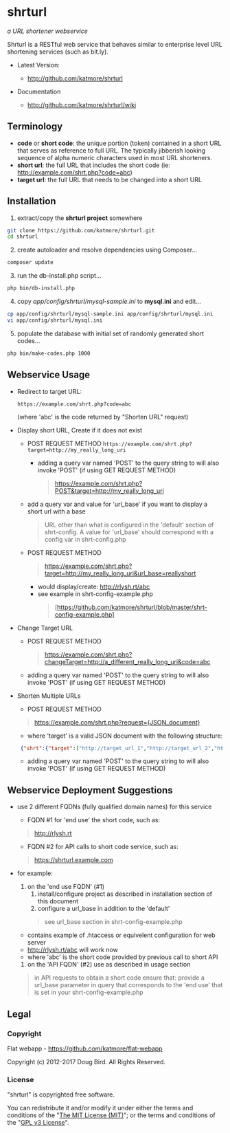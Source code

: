 # shrturl #
*a URL shortener webservice*

Shrturl is a RESTful web service that behaves similar to enterprise level URL shortening services (such as bit.ly).

* Latest Version:
   * http://github.com/katmore/shrturl

* Documentation
   * http://github.com/katmore/shrturl/wiki

## Terminology ##
 * **code** or **short code**: the unique portion (token) contained in a short URL
that serves as reference to full URL. The typically jibberish looking sequence of alpha numeric
characters used in most URL shorteners.
 * **short url**: the full URL that includes the short code (ie: http://example.com/shrt.php?code=abc)
 * **target url**: the full URL that needs to be changed into a short URL

## Installation ##
   1. extract/copy the **shrturl project** somewhere
   ```bash
   git clone https://github.com/katmore/shrturl.git
   cd shrturl
   ```
   
   2. create autoloader and resolve dependencies using Composer...
   ```bash
   composer update
   ```
   
   3. run the db-install.php script...
   ```bash
   php bin/db-install.php
   ```
   
   4. copy *app/config/shrturl/mysql-sample.ini* to **mysql.ini** and edit...
   ```bash
   cp app/config/shrturl/mysql-sample.ini app/config/shrturl/mysql.ini
   vi app/config/shrturl/mysql.ini
   ```
   
   5. populate the database with initial set of randomly generated short codes...
   ```bash
   php bin/make-codes.php 1000
   ```
   
## Webservice Usage ##
* Redirect to target URL:

   `https://example.com/shrt.php?code=abc`

	(where 'abc' is the code returned by "Shorten URL" request)
	
* Display short URL, Create if it does not exist
	* POST REQUEST METHOD
      	`https://example.com/shrt.php?target=http://my_really_long_uri`
      * adding a query var named 'POST' to the query string to will also invoke 'POST' (if using GET REQUEST METHOD)
         > https://example.com/shrt.php?POST&target=http://my_really_long_uri
   	* add a query var and value for 'url_base' if you want to display a short url with a base
   		> URL other than what is configured in the 'default' section of shrt-config.
         > A value for 'url_base' should correspond with a config var in shrt-config.php
   		
   * POST REQUEST METHOD
      > https://example.com/shrt.php?target=http://my_really_long_uri&url_base=reallyshort
		* would display/create: http://rlysh.rt/abc
      * see example in shrt-config-example.php
         > [https://github.com/katmore/shrturl/blob/master/shrt-config-example.php]
	
* Change Target URL
	* POST REQUEST METHOD
      	> https://example.com/shrt.php?changeTarget=http://a_different_really_long_uri&code=abc
	* adding a query var named 'POST' to the query string to will also invoke 'POST' (if using GET REQUEST METHOD)

* Shorten Multiple URLs
	* POST REQUEST METHOD
   > https://example.com/shrt.php?request={JSON_document}
	* where 'target' is a valid JSON document with the following structure:

   ``` json
	{"shrt":{"target":["http://target_url_1","http://target_url_2","http://etc"]}}
   ```
   
	* adding a query var named 'POST' to the query string to will also invoke 'POST' (if using GET REQUEST METHOD)
		

## Webservice Deployment Suggestions ###
* use 2 different FQDNs (fully qualified domain names) for this service
   * FQDN #1 for 'end use' the short code, such as: 
   > http://rlysh.rt

   * FQDN #2 for API calls to short code service, such as:
   > https://shrturl.example.com

* for example:
   1. on the 'end use FQDN' (#1)
      1. install/configure project as described in installation section of this document
      2. configure a url_base in addition to the 'default'
      > see url_base section in shrt-config-example.php
	* contains example of .htaccess or equivelent configuration for web server
	* http://rlysh.rt/abc will work now
	* where 'abc' is the short code provided by previous call to short API
				
   1. on the 'API FQDN' (#2) use as described in usage section
   > in API requests to obtain a short code ensure that:
   > provide a url_base parameter in query that corresponds to the 'end use' 
   > that is set in your shrt-config-example.php
				
## Legal ##
### Copyright
Flat webapp - https://github.com/katmore/flat-webapp

Copyright (c) 2012-2017 Doug Bird. All Rights Reserved.


### License
"shrturl" is copyrighted free software.

You can redistribute it and/or modify it under either the terms and conditions of the
"[The MIT License (MIT)](https://github.com/katmore/shrturl/blob/master/LICENSE)"; or the terms and conditions of the "[GPL v3 License](https://github.com/katmore/shrturl/blob/master/GPLv3)".
